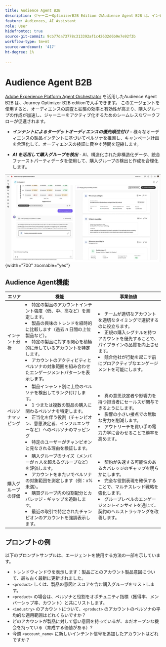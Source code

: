 ```yaml
---
title: Audience Agent B2B
description: ジャーニーOptimizerB2B Edition のAudience Agent B2B は、インテント分析とペルソナマッピングを使用して、購入グループを作成し、B2B マーケティングワークフローを高速化します。
feature: Audiences, AI Assistant
role: User
hidefromtoc: true
source-git-commit: 9cb77da73778c313392af1c42632d6b9e7e92f3b
workflow-type: tm+mt
source-wordcount: '417'
ht-degree: 1%

---
```


# Audience Agent B2B

[Adobe Experience Platform Agent Orchestrator](https://experienceleague.adobe.com/ja/docs/experience-cloud-ai/experience-cloud-ai/agents/agent-orchestrator) を活用したAudience Agent B2B は、Journey Optimizer B2B editionで入手できます。 このエージェントを使用すると、オーディエンスの調査と拡張の効率と有効性が高まり、購入グループの作成が加速し、ジャーニーをアクティブ化するためのシームレスなワークフローが促進されます。

* **_インテントによるターゲットオーディエンスの優先順位付け_** – 様々なオーディエンスの製品インテントに基づいてペルソナを推測し、キャンペーン計画を合理化して、オーディエンスの検証に費やす時間を短縮します。

* **_AI を活用して購入グループを検出_** - AI、構造化された非構造化データ、統合ファーストパーティデータを使用して、購入グループの検出と作成を合理化します。

![Audience Agent B2B （フルページモード） &#x200B;](./assets/audience-agent-full.png){width="700" zoomable="yes"}

## Audience Agent機能

| エリア | 機能 | 事業価値 |
| ---- | ------------ | -------------- |
| インテント分析 | <li> 特定の製品のアカウントインテント強度（低、中、高など）を測定します。 <li>製品の興味のトレンドを経時的に比較します（過去 _n_ 日間の上位製品など）。 <li>特定の製品に対する関心を積極的に示しているアカウントを特定します。 <li>アカウントのアクティビティとペルソナの対象範囲を組み合わせたエンゲージメントパターンを表示します。 | <li>チームが適切なアカウントを適切なタイミングで選択するのに役立ちます。 <li>正規の購入シグナルを持つアカウントを優先することで、パイプラインの品質を向上させます。 <li>競合他社が行動を起こす前にプロアクティブなエンゲージメントを可能にします。 |
| ペルソナマッピング | <li>製品インテント別に上位のペルソナを検出してランク付けします。 <li>1 つまたは複数の製品の購入に関わるペルソナを特定します。 <li>正当化を伴う役割（チャンピオン、意思決定者、インフルエンサーなど）へのペルソナのマッピング <li>特定のユーザーがチャンピオンと見なされる理由を検証します。 | <li>真の意思決定者や影響力を持つ担当者にセールスが関与できるようにします。 <li>影響の小さい接点での無駄な労力を削減します。 <li>アウトリーチを買い手の電力力学に合わせることで勝率を高めます。 |
| 購入グループの評価 | <li>購入グループのサイズ（メンバーが n 人を超えるグループなど）を評価します。 <li>アカウントをまたいでペルソナの対象範囲を測定します（例：x% 未満）。 <li>購買グループ内の役割配分とカバレッジ・ギャップを追跡します。 <li>最近の取引で特定されたチャンピオンのアカウントを強調表示します。 | <li>契約が失速する可能性のあるカバレッジのギャップを明らかにします。 <li>完全な役割表現を確保することで、マルチスレッド戦略を強化します。 <li>グループレベルのエンゲージメントインサイトを通じて、契約のヘルストラッキングを改善します。 |

## プロンプトの例

以下のプロンプトサンプルは、エージェントを使用する方法の一部を示しています。

* トレンドウィンドウを表示します：製品ごとのアカウント製品意図について、最も古く最新に更新されました。
* `<product>` しくは、製品の意図とスコアを含む購入グループをリストします。
* `<product>` の場合は、ペルソナと役割をオポチュニティ指標（獲得率、メンバーシップ率、カウント）と共にリストします。
* `<industry>` のアカウントについて、`<product>` のアカウントのペルソナの平均的な適用範囲はどれくらいですか？
* どのアカウントが製品に対して低い意図を持っているが、まだオープンな機会を持っている（育成する価値がある）?
* 今週 `<account_name>` に新しいインテント信号を追加したアカウントはどれですか？
